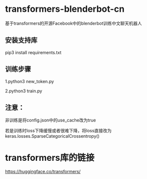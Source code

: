 # transformers-blenderbot-cn
基于transformers的开源Facebook中的blenderbot训练中文聊天机器人
## 安装支持库
pip3 install requirements.txt
## 训练步骤
1.python3 new_token.py

2.python3 train.py

## 注意：
非训练是将config.json中的use_cache改为true

若是训练时loss下降缓慢或者很难下降，将loss直接改为keras.losses.SparseCategoricalCrossentropy()

# transformers库的链接

https://huggingface.co/transformers/
